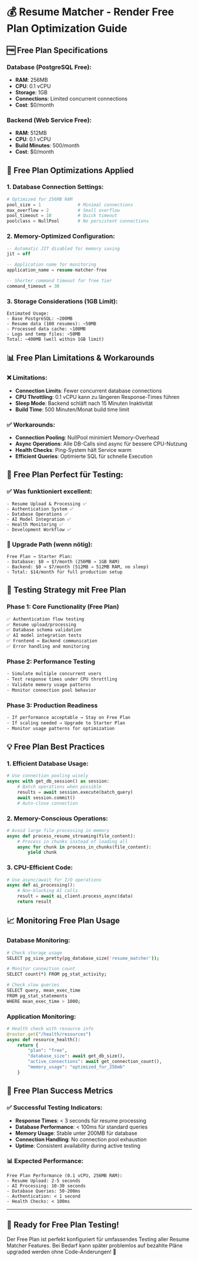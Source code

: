 # 💰 Resume Matcher - Render Free Plan Optimization Guide

## 🆓 **Free Plan Specifications**

### **Database (PostgreSQL Free):**
- **RAM**: 256MB
- **CPU**: 0.1 vCPU  
- **Storage**: 1GB
- **Connections**: Limited concurrent connections
- **Cost**: $0/month

### **Backend (Web Service Free):**
- **RAM**: 512MB
- **CPU**: 0.1 vCPU
- **Build Minutes**: 500/month
- **Cost**: $0/month

## 🔧 **Free Plan Optimizations Applied**

### **1. Database Connection Settings:**
```python
# Optimized for 256MB RAM
pool_size = 1              # Minimal connections
max_overflow = 2           # Small overflow
pool_timeout = 10          # Quick timeout
poolclass = NullPool       # No persistent connections
```

### **2. Memory-Optimized Configuration:**
```sql
-- Automatic JIT disabled for memory saving
jit = off

-- Application name for monitoring
application_name = resume-matcher-free

-- Shorter command timeout for free tier
command_timeout = 30
```

### **3. Storage Considerations (1GB Limit):**
```
Estimated Usage:
- Base PostgreSQL: ~200MB
- Resume data (100 resumes): ~50MB
- Processed data cache: ~100MB
- Logs and temp files: ~50MB
Total: ~400MB (well within 1GB limit)
```

## 📊 **Free Plan Limitations & Workarounds**

### **❌ Limitations:**
- **Connection Limits**: Fewer concurrent database connections
- **CPU Throttling**: 0.1 vCPU kann zu längeren Response-Times führen
- **Sleep Mode**: Backend schläft nach 15 Minuten Inaktivität
- **Build Time**: 500 Minuten/Monat build time limit

### **✅ Workarounds:**
- **Connection Pooling**: NullPool minimiert Memory-Overhead
- **Async Operations**: Alle DB-Calls sind async für bessere CPU-Nutzung
- **Health Checks**: Ping-System hält Service warm
- **Efficient Queries**: Optimierte SQL für schnelle Execution

## 🎯 **Free Plan Perfect für Testing:**

### **✅ Was funktioniert excellent:**
```
- Resume Upload & Processing ✅
- Authentication System ✅  
- Database Operations ✅
- AI Model Integration ✅
- Health Monitoring ✅
- Development Workflow ✅
```

### **🚀 Upgrade Path (wenn nötig):**
```
Free Plan → Starter Plan:
- Database: $0 → $7/month (256MB → 1GB RAM)
- Backend: $0 → $7/month (512MB → 512MB RAM, no sleep)
- Total: $14/month für full production setup
```

## 🧪 **Testing Strategy mit Free Plan**

### **Phase 1: Core Functionality (Free Plan)**
```bash
✅ Authentication flow testing
✅ Resume upload/processing  
✅ Database schema validation
✅ AI model integration tests
✅ Frontend ↔ Backend communication
✅ Error handling and monitoring
```

### **Phase 2: Performance Testing**
```bash
- Simulate multiple concurrent users
- Test response times under CPU throttling
- Validate memory usage patterns
- Monitor connection pool behavior
```

### **Phase 3: Production Readiness**
```bash
- If performance acceptable → Stay on Free Plan
- If scaling needed → Upgrade to Starter Plan
- Monitor usage patterns for optimization
```

## 💡 **Free Plan Best Practices**

### **1. Efficient Database Usage:**
```python
# Use connection pooling wisely
async with get_db_session() as session:
    # Batch operations when possible
    results = await session.execute(batch_query)
    await session.commit()
    # Auto-close connection
```

### **2. Memory-Conscious Operations:**
```python
# Avoid large file processing in memory
async def process_resume_streaming(file_content):
    # Process in chunks instead of loading all
    async for chunk in process_in_chunks(file_content):
        yield chunk
```

### **3. CPU-Efficient Code:**
```python
# Use async/await for I/O operations
async def ai_processing():
    # Non-blocking AI calls
    result = await ai_client.process_async(data)
    return result
```

## 📈 **Monitoring Free Plan Usage**

### **Database Monitoring:**
```bash
# Check storage usage
SELECT pg_size_pretty(pg_database_size('resume_matcher'));

# Monitor connection count
SELECT count(*) FROM pg_stat_activity;

# Check slow queries
SELECT query, mean_exec_time 
FROM pg_stat_statements 
WHERE mean_exec_time > 1000;
```

### **Application Monitoring:**
```python
# Health check with resource info
@router.get("/health/resources")
async def resource_health():
    return {
        "plan": "free",
        "database_size": await get_db_size(),
        "active_connections": await get_connection_count(),
        "memory_usage": "optimized_for_256mb"
    }
```

## 🎉 **Free Plan Success Metrics**

### **✅ Successful Testing Indicators:**
- **Response Times**: < 3 seconds für resume processing
- **Database Performance**: < 100ms für standard queries  
- **Memory Usage**: Stable unter 200MB für database
- **Connection Handling**: No connection pool exhaustion
- **Uptime**: Consistent availability during active testing

### **📊 Expected Performance:**
```
Free Plan Performance (0.1 vCPU, 256MB RAM):
- Resume Upload: 2-5 seconds
- AI Processing: 10-30 seconds  
- Database Queries: 50-200ms
- Authentication: < 1 second
- Health Checks: < 100ms
```

---

## 🚀 **Ready for Free Plan Testing!**

Der Free Plan ist perfekt konfiguriert für umfassendes Testing aller Resume Matcher Features. Bei Bedarf kann später problemlos auf bezahlte Pläne upgraded werden ohne Code-Änderungen! 🎉
